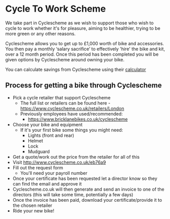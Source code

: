 # Cycle To Work Scheme

We take part in Cyclescheme as we wish to support those who wish to cycle to work whether it's for pleasure, aiming to be healthier, trying to be more green or any other reasons.

Cyclescheme allows you to get up to £1,000 worth of bike and accessories. You then pay a monthly ‘salary sacrifice’ to effectively 'hire' the bike and kit, over a 12 month period. Once this period has been completed you will be given options by Cyclescheme around owning your bike.

You can calculate savings from Cyclescheme using their [calculator](https://www.cyclescheme.co.uk/calculator)

## Process for getting a bike through Cyclescheme

- Pick a cycle retailer that support Cyclescheme
  - The full list or retailers can be found here - https://www.cyclescheme.co.uk/retailers/London
  - Previously employees have used/recommended:
    - https://www.bricklanebikes.co.uk/cyclescheme
- Choose your bike and equipment
  - If it's your first bike some things you might need:
    - Lights (front and rear)
    - Helmet
    - Lock
    - Mudguard
- Get a quote/work out the price from the retailer for all of this
- Visit http://www.cyclescheme.co.uk/eb76a9
- Fill out the request form
  - You'll need your payroll number
- Once your certificate has been requested let a director know so they can find the email and approve it
- Cyclescheme.co.uk will then generate and send an invoice to one of the directors (this will take some time, potentially a few days)
- Once the invoice has been paid, download your certificate/provide it to the chosen retailer
- Ride your new bike!
